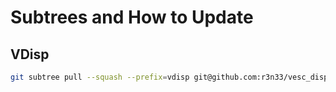 # Subtrees and How to Update

## VDisp

```bash
git subtree pull --squash --prefix=vdisp git@github.com:r3n33/vesc_display.git main
```